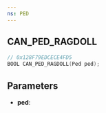 ```yaml
---
ns: PED
---
```

## CAN_PED_RAGDOLL

```c
// 0x128F79EDCECE4FD5
BOOL CAN_PED_RAGDOLL(Ped ped);
```

## Parameters
* **ped**:

